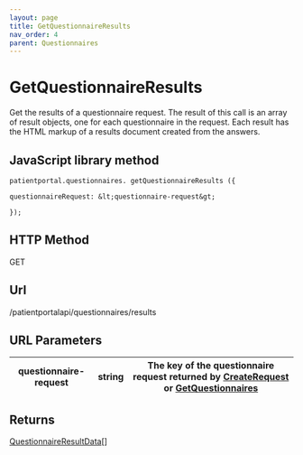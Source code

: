 ```yaml
---
layout: page
title: GetQuestionnaireResults
nav_order: 4
parent: Questionnaires
---
```


# GetQuestionnaireResults

Get the results of a questionnaire request. The result of this call is an array of result objects, one for each questionnaire in the request. Each result has the HTML markup of a results document created from the answers.

## JavaScript library method

```
patientportal.questionnaires. getQuestionnaireResults ({

questionnaireRequest: &lt;questionnaire-request&gt;

});
```

## HTTP Method

GET

## ****Url****

/patientportalapi/questionnaires/results

## URL Parameters

| questionnaire-request | string | The key of the questionnaire request returned by [CreateRequest](#_CreateRequest) or [GetQuestionnaires](#_GetQuestionnaires) |
| --- | --- | --- |

## Returns

[QuestionnaireResultData](#_QuestionnaireResultData)\[\]
